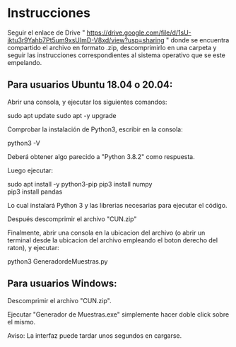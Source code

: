   # Instrucciones
  
  Seguir el enlace de Drive " https://drive.google.com/file/d/1sU-iktu3r9Yahb7Pt5um9xsUImD-V8xd/view?usp=sharing " donde se encuentra compartido el archivo en formato .zip,   descomprimirlo en una carpeta y seguir las instrucciones correspondientes al sistema operativo que se este empelando.


## Para usuarios Ubuntu 18.04 o 20.04:

Abrir una consola, y ejecutar los siguientes comandos:

sudo apt update
sudo apt -y upgrade

Comprobar la instalación de Python3, escribir en la consola:  

python3 -V

Deberá obtener algo parecido a "Python 3.8.2" como respuesta.

Luego ejecutar:

sudo apt install -y python3-pip 
pip3 install numpy  
pip3 install  pandas  

Lo cual instalará Python 3 y las librerias necesarias para ejecutar el código.

Después descomprimir el archivo "CUN.zip"

Finalmente, abrir una consola en la ubicacion del archivo (o abrir un terminal desde la ubicacion del archivo empleando el boton derecho del raton), y ejecutar:

python3 GeneradordeMuestras.py


## Para usuarios Windows:

Descomprimir el archivo "CUN.zip". 

Ejecutar "Generador de Muestras.exe" simplemente hacer doble click sobre el mismo. 

Aviso: La interfaz puede tardar unos segundos en cargarse.
